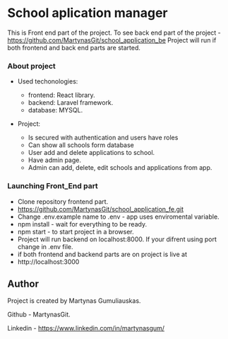 # School aplication manager

This is Front end part of the project.
To see back end part of the project - https://github.com/MartynasGit/school_application_be
Project will run if both frontend and back end parts are started.

### About project

* Used techonologies:
    - frontend: React library.
    - backend: Laravel framework.
    - database: MYSQL.

* Project:
    - Is secured with authentication and users have roles
    - Can show all schools form database
    - User add and delete applications to school.
    - Have admin page.
    - Admin can add, delete, edit schools and applications from app.

### Launching Front_End part

- Clone repository frontend part.
- https://github.com/MartynasGit/school_application_fe.git
- Change .env.example name to .env - app uses enviromental variable.
- npm install - wait for everything to be ready.
- npm start - to start project in a browser.
- Project will run backend on localhost:8000. If your difrent using port change in .env file.
- if both frontend and backend parts are on project is live at
- http://localhost:3000


## Author

Project is created by Martynas Gumuliauskas.

Github - MartynasGit.

Linkedin - https://www.linkedin.com/in/martynasgum/